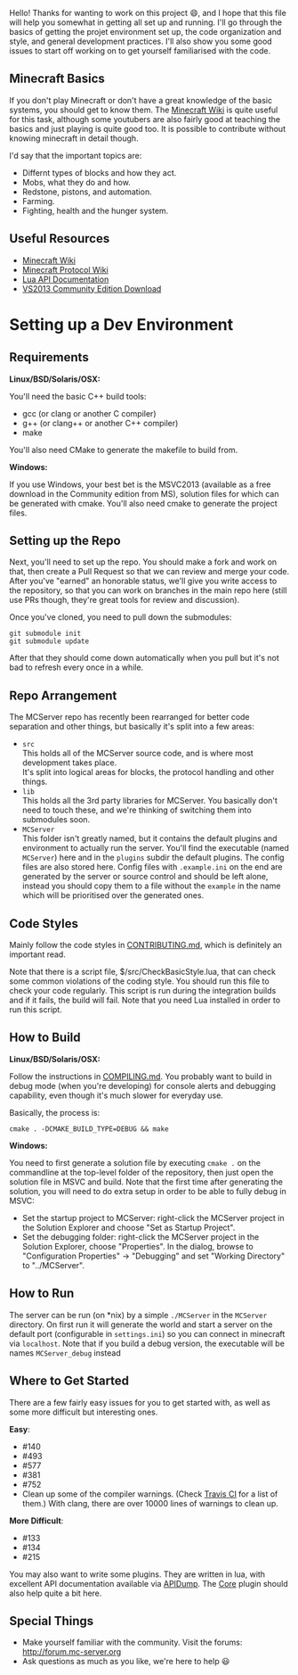 Hello! Thanks for wanting to work on this project :smile:, and I hope that this file will help you somewhat in getting all set up and running. I'll go through the basics of getting the projet environment set up, the code organization and style, and general development practices. I'll also show you some good issues to start off working on to get yourself familiarised with the code.

Minecraft Basics
----------------

If you don't play Minecraft or don't have a great knowledge of the basic systems, you should get to know them. The [Minecraft Wiki](http://minecraft.gamepedia.com/Minecraft_Wiki) is quite useful for this task, although some youtubers are also fairly good at teaching the basics and just playing is quite good too. It is possible to contribute without knowing minecraft in detail though.

I'd say that the important topics are:

* Differnt types of blocks and how they act.
* Mobs, what they do and how.
* Redstone, pistons, and automation.
* Farming.
* Fighting, health and the hunger system.

Useful Resources
----------------

 * [Minecraft Wiki](http://minecraft.gamepedia.com/Minecraft_Wiki)
 * [Minecraft Protocol Wiki](http://wiki.vg)
 * [Lua API Documentation](http://mc-server.xoft.cz/LuaAPI)
 * [VS2013 Community Edition Download](https://www.visualstudio.com/products/visual-studio-community-vs)

Setting up a Dev Environment
============================

Requirements
------------

**Linux/BSD/Solaris/OSX:**

You'll need the basic C++ build tools:

 * gcc (or clang or another C compiler)
 * g++ (or clang++ or another C++ compiler)
 * make
 
You'll also need CMake to generate the makefile to build from.

**Windows:**

If you use Windows, your best bet is the MSVC2013 (available as a free download in the Community edition from MS), solution files for which can be generated with cmake. You'll also need cmake to generate the project files.

Setting up the Repo
-------------------

Next, you'll need to set up the repo. You should make a fork and work on that, then create a Pull Request so that we can review and merge your code. After you've "earned" an honorable status, we'll give you write access to the repository, so that you can work on branches in the main repo here (still use PRs though, they're great tools for review and discussion).

Once you've cloned, you need to pull down the submodules:

    git submodule init
    git submodule update

After that they should come down automatically when you pull but it's not bad to refresh every once in a while.

Repo Arrangement
---------------------------

The MCServer repo has recently been rearranged for better code separation and other things, but basically it's split into a few areas:

 * `src`  
   This holds all of the MCServer source code, and is where most development takes place.  
   It's split into logical areas for blocks, the protocol handling and other things.
 * `lib`  
   This holds all the 3rd party libraries for MCServer. You basically don't need to touch these, and we're thinking of switching them into submodules soon.
 * `MCServer`  
   This folder isn't greatly named, but it contains the default plugins and environment to actually run the server. You'll find the executable (named `MCServer`) here and in the `plugins` subdir the default plugins. The config files are also stored here. Config files with `.example.ini` on the end are generated by the server or source control and should be left alone, instead you should copy them to a file without the `example` in the name which will be prioritised over the generated ones.

Code Styles
------------------

Mainly follow the code styles in [CONTRIBUTING.md](https://github.com/mc-server/MCServer/blob/master/CONTRIBUTING.md), which is definitely an important read.

Note that there is a script file, $/src/CheckBasicStyle.lua, that can check some common violations of the coding style. You should run this file to check your code regularly. This script is run during the integration builds and if it fails, the build will fail. Note that you need Lua installed in order to run this script.


How to Build
------------------

**Linux/BSD/Solaris/OSX:**

Follow the instructions in [COMPILING.md](https://github.com/mc-server/MCServer/blob/master/COMPILING.md). You probably want to build in debug mode (when you're developing) for console alerts and debugging capability, even though it's much slower for everyday use.

Basically, the process is:

    cmake . -DCMAKE_BUILD_TYPE=DEBUG && make

**Windows:**

You need to first generate a solution file by executing `cmake .` on the commandline at the top-level folder of the repository, then just open the solution file in MSVC and build. Note that the first time after generating the solution, you will need to do extra setup in order to be able to fully debug in MSVC:
- Set the startup project to MCServer: right-click the MCServer project in the Solution Explorer and choose "Set as Startup Project".
- Set the debugging folder: right-click the MCServer project in the Solution Explorer, choose "Properties". In the dialog, browse to "Configuration Properties" -> "Debugging" and set "Working Directory" to "../MCServer".

How to Run
----------

The server can be run (on *nix) by a simple `./MCServer` in the `MCServer` directory. On first run it will generate the world and start a server on the default port (configurable in `settings.ini`) so you can connect in minecraft via `localhost`. Note that if you build a debug version, the executable will be names `MCServer_debug` instead

Where to Get Started
-------------------------------

There are a few fairly easy issues for you to get started with, as well as some more difficult but interesting ones.

**Easy**:

 * #140
 * #493
 * #577
 * #381
 * #752
 * Clean up some of the compiler warnings. (Check [Travis CI](http://travis-ci.org/mc-server/MCServer) for a list of them.) With clang, there are over 10000 lines of warnings to clean up.

**More Difficult**:

 * #133
 * #134
 * #215

You may also want to write some plugins. They are written in lua, with excellent API documentation available via [APIDump](http://mc-server.xoft.cz/LuaAPI). The [Core](https://github.com/mc-server/Core) plugin should also help quite a bit here.

Special Things
---------------------
 * Make yourself familiar with the community. Visit the forums: http://forum.mc-server.org
 * Ask questions as much as you like, we're here to help :smiley: 
